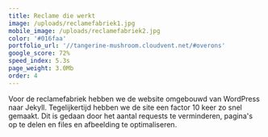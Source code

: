 ```yaml
---
title: Reclame die werkt
image: /uploads/reclamefabriek1.jpg
mobile_image: /uploads/reclamefabriek2.jpg
color: '#016faa'
portfolio_url: '//tangerine-mushroom.cloudvent.net/#overons'
google_score: 72%
speed_index: 5.3s
page_weight: 3.0Mb
order: 4
---
```



Voor de reclamefabriek hebben we de website omgebouwd van WordPress naar Jekyll. Tegelijkertijd hebben we de site een factor 10 keer zo snel gemaakt. Dit is gedaan door het aantal requests te verminderen, pagina's op te delen en files en afbeelding te optimaliseren.